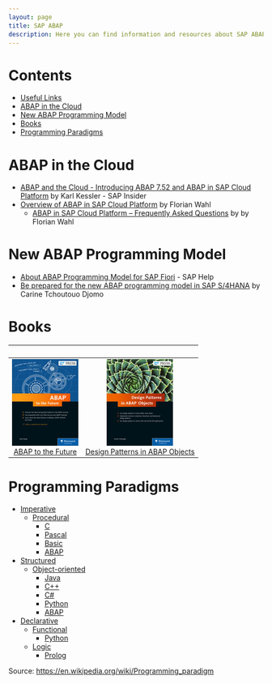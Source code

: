 ```yaml
---
layout: page
title: SAP ABAP
description: Here you can find information and resources about SAP ABAP.
---
```


# Contents

- [Useful Links](https://trello.com/b/z47Scsg7/abap)
- [ABAP in the Cloud](#abap-in-the-cloud)
- [New ABAP Programming Model](#new-abap-programming-model)
- [Books](#books)
- [Programming Paradigms](#programming-paradigms)

# ABAP in the Cloud

- [ABAP and the Cloud - Introducing ABAP 7.52 and ABAP in SAP Cloud Platform](https://www.sap.com/documents/2018/01/ac383ce1-ee7c-0010-82c7-eda71af511fa.html) by Karl Kessler - SAP Insider
- [Overview of ABAP in SAP Cloud Platform](https://blogs.sap.com/2017/09/26/overview-of-abap-in-sap-cloud-platform/) by Florian Wahl
  - [ABAP in SAP Cloud Platform – Frequently Asked Questions](https://blogs.sap.com/2017/09/26/abap-in-sap-cloud-platform-frequently-asked-questions/) by by Florian Wahl

# New ABAP Programming Model

- [About ABAP Programming Model for SAP Fiori](https://help.sap.com/doc/cc0c305d2fab47bd808adcad3ca7ee9d/7.5.6/en-US/3b77569ca8ee4226bdab4fcebd6f6ea6.html) - SAP Help
- [Be prepared for the new ABAP programming model in SAP S/4HANA](https://blogs.sap.com/2017/12/07/be-prepared-for-the-new-abap-programming-model-in-sap-s4hana/) by Carine Tchoutouo Djomo

# Books

| &nbsp; | &nbsp; |
|:---:|:---:|
| ![](img/abap_to_the_future.jpg)<br />[ABAP to the Future](https://www.sap-press.com/abap-to-the-future_4161/) | ![](img/design_patterns_in_abap_objects.jpg)<br />[Design Patterns in ABAP Objects](https://www.sap-press.com/design-patterns-in-abap-objects_4277/) |

# Programming Paradigms

- [Imperative](https://en.wikipedia.org/wiki/Imperative_programming)
  - [Procedural](https://en.wikipedia.org/wiki/Procedural_programming)
    - [C](https://en.m.wikipedia.org/wiki/C_(programming_language))
    - [Pascal](https://en.m.wikipedia.org/wiki/Pascal_(programming_language))
    - [Basic](https://en.m.wikipedia.org/wiki/BASIC)
    - [ABAP](https://en.wikipedia.org/wiki/ABAP)
- [Structured](https://en.wikipedia.org/wiki/Structured_programming)
  - [Object-oriented](https://en.wikipedia.org/wiki/Structured_programming)
    - [Java](https://en.m.wikipedia.org/wiki/Java_(programming_language))
    - [C++](https://en.m.wikipedia.org/wiki/C%2B%2B)
    - [C#](https://en.m.wikipedia.org/wiki/C_Sharp_(programming_language))
    - [Python](https://en.m.wikipedia.org/wiki/Python_(programming_language))
    - [ABAP](https://en.wikipedia.org/wiki/ABAP)
- [Declarative](https://en.wikipedia.org/wiki/Declarative_programming)
  - [Functional](https://en.wikipedia.org/wiki/Functional_programming)
    - [Python](https://en.m.wikipedia.org/wiki/Python_(programming_language))
  - [Logic](https://en.wikipedia.org/wiki/Logic_programming)
    - [Prolog](https://en.m.wikipedia.org/wiki/Prolog)

Source: <https://en.wikipedia.org/wiki/Programming_paradigm>